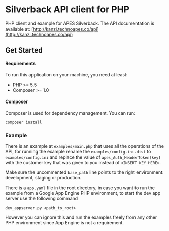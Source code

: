 Silverback API client for PHP
=============================

PHP client and example for APES Silverback. The API documentation is available at: [http://kanzi.technoapes.co/api](http://kanzi.technoapes.co/api)

Get Started
-----------

#### Requirements

To run this application on your machine, you need at least:

* PHP >= 5.5
* Composer >= 1.0

#### Composer

Composer is used for dependency management. You can run:

    composer install

### Example

There is an example at `examples/main.php` that uses all the operations of the API, for running the example rename
the `examples/config.ini.dist` to `examples/config.ini` and replace the value of `apes_Auth_HeaderToken[key]` with
the customer key that was given to you instead of `<INSERT_KEY_HERE>`.

Make sure the uncommented `base_path` line points to the right environment: development, staging or production.

There is a `app.yaml` file in the root directory, in case you want to run the example from a Google App Engine PHP environment,
to start the dev app server use the following command

``
dev_appserver.py <path_to_root>
``

However you can ignore this and run the examples freely from any other PHP environment since App Engine is not a requirement.